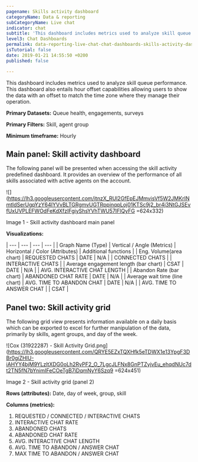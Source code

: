 ```yaml
---
pagename: Skills activity dashboard
categoryName: Data & reporting
subCategoryName: Live chat
indicator: chat
subtitle: 'This dashboard includes metrics used to analyze skill queue performance '
level3: Chat Dashboards
permalink: data-reporting-live-chat-chat-dashboards-skills-activity-dashboard
isTutorial: false
date: 2019-01-21 14:55:50 +0200
published: false

---
```

This dashboard includes metrics used to analyze skill queue performance. This dashboard also entails hour offset capabilities allowing users to show the data with an offset to match the time zone where they manage their operation.

**Primary Datasets:** Queue health, engagements, surveys

**Primary Filters:** Skill, agent group

**Minimum timeframe:** Hourly

## Main panel: Skill activity dashboard

The following panel will be presented when accessing the skill activity predefined dashboard. It provides an overview of the performance of all skills associated with active agents on the account.

![](https://lh3.googleusercontent.com/itnzX_RUl2GfEpEJMmvisVf5W2JMKrINmtldSerUgpYzY64IYVvBLTGRgmvUGTRppinqpLoj01KTSc9j2_br4j3NtGJSEvfUxUVPLEFWOdFeKdXfzIFgiyShsYVhTWU57IFlQyFG =624x332)

Image 1 - Skill activity dashboard main panel

**Visualizations:**

| --- | --- | --- | --- |
| Graph Name (Type) | Vertical / Angle (Metrics) | Horizontal / Color (Attributes) | Additional functions |
| Eng. Volume(area chart) | REQUESTED CHATS | DATE | N/A |
| CONNECTED CHATS |
| INTERACTIVE CHATS |
| Average engagement length (bar chart) | CSAT | DATE | N/A |
| AVG. INTERACTIVE CHAT LENGTH |
| Abandon Rate (bar chart) | ABANDONED CHAT RATE | DATE | N/A |
| Average wait time (line chart) | AVG. TIME TO ABANDON CHAT | DATE | N/A |
| AVG. TIME TO ANSWER CHAT |
| CSAT |

## Panel two: Skill activity grid

The following grid view presents information available on a daily basis which can be exported to excel for further manipulation of the data, primarily by skills, agent groups, and day of the week.

![Cox (31922287) - Skill Activity Grid.png](https://lh3.googleusercontent.com/QRYE5EZxTQXHfk5eTDWX1e13YpgF3DBr0giZHIU-iAHYY4bjM9YLzltXDG0oLh2RyPF2_O_7LgcJLFNx8GnPTZyjvEu_ehqdNUc7dt2TN5fN7bYnimIFeCOeTgB7iDqmNyY6Szq9 =624x451)

Image 2 - Skill activity grid (panel 2)

**Rows (attributes):** Date, day of week, group, skill

**Columns (metrics):**

1. REQUESTED / CONNECTED / INTERACTIVE CHATS
2. INTERACTIVE CHAT RATE
3. ABANDONED CHATS
4. ABANDONED CHAT RATE
5. AVG. INTERACTIVE CHAT LENGTH
6. AVG. TIME TO ABANDON / ANSWER CHAT
7. MAX TIME TO ABANDON / ANSWER CHAT